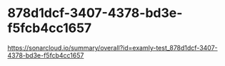 # 878d1dcf-3407-4378-bd3e-f5fcb4cc1657
https://sonarcloud.io/summary/overall?id=examly-test_878d1dcf-3407-4378-bd3e-f5fcb4cc1657
